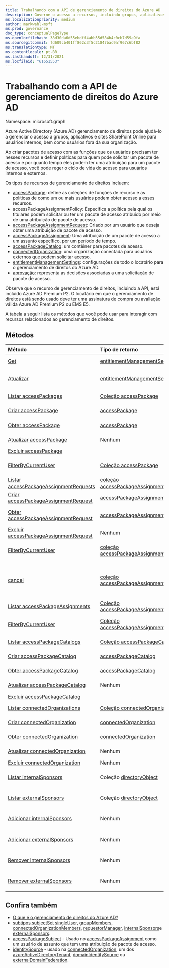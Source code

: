 ```yaml
---
title: Trabalhando com a API de gerenciamento de direitos do Azure AD
description: Governe o acesso a recursos, incluindo grupos, aplicativos e sites por meio do gerenciamento de direitos do Azure AD
ms.localizationpriority: medium
author: markwahl-msft
ms.prod: governance
doc_type: conceptualPageType
ms.openlocfilehash: 38d30da6d55ebdff4abb55d584b4c0cb7d59a9fa
ms.sourcegitcommit: fd609cb401ff862c3f5c21847bac9af967c6bf82
ms.translationtype: MT
ms.contentlocale: pt-BR
ms.lasthandoff: 12/31/2021
ms.locfileid: "61651553"
---
```

# <a name="working-with-the-azure-ad-entitlement-management-api"></a>Trabalhando com a API de gerenciamento de direitos do Azure AD

Namespace: microsoft.graph

Azure Active Directory (Azure AD) gerenciamento de direitos pode ajudá-lo a gerenciar o acesso a grupos, aplicativos e sites SharePoint Online para usuários internos, bem como usuários fora da sua organização.

Ao criar pacotes de acesso com as funções que os usuários precisam ter nesses recursos e definir políticas para quem pode solicitar um pacote de acesso e por quanto tempo eles podem ter uma atribuição para um pacote de acesso, você pode reger o ciclo de vida do acesso para usuários internos e externos.

Os tipos de recursos de gerenciamento de direitos incluem:

- [accessPackage](accesspackage.md): define as coleções de funções de recurso e as políticas de como um ou mais usuários podem obter acesso a esses recursos.
- accessPackageAssignmentPolicy: Especifica a política pela qual os titulares podem solicitar ou ter um pacote de acesso atribuído por meio de uma atribuição de pacote de acesso.
- [accessPackageAssignmentRequest](accesspackageassignmentrequest.md): Criado por um usuário que deseja obter uma atribuição de pacote de acesso.
- [accessPackageAssignment](accesspackageassignment.md): Uma atribuição de um pacote de acesso a um assunto específico, por um período de tempo.
- [accessPackageCatalog](accesspackagecatalog.md): um contêiner para pacotes de acesso.
- [connectedOrganization](connectedorganization.md): uma organização conectada para usuários externos que podem solicitar acesso.
- [entitlementManagementSettings](entitlementmanagementsettings.md): configurações de todo o locatário para o gerenciamento de direitos do Azure AD.
- [aprovação](approval.md): representa as decisões associadas a uma solicitação de pacote de acesso.

Observe que o recurso de gerenciamento de direitos, incluindo a API, está incluído Azure AD Premium P2. O locatário em que o gerenciamento de direitos está sendo usado deve ter uma assinatura de compra ou avaliação válida Azure AD Premium P2 ou EMS E5.

A tabela a seguir lista os métodos que você pode usar para interagir com recursos relacionados ao gerenciamento de direitos.

## <a name="methods"></a>Métodos

| Método   | Tipo de retorno |Descrição|
|:---------------|:--------|:----------|
| [Get](../api/entitlementmanagementsettings-get.md) | [entitlementManagementSettings](entitlementmanagementsettings.md) | Leia as propriedades de **um objeto entitlementManagementSettings.** |
| [Atualizar](../api/entitlementmanagementsettings-update.md) | [entitlementManagementSettings](entitlementmanagementsettings.md) | Atualize as propriedades de **um objeto entitlementManagementSettings.** |
| [Listar accessPackages](../api/entitlementmanagement-list-accesspackages.md) | [Coleção accessPackage](accesspackage.md) | Recupere uma lista de **objetos accessPackage.** |
| [Criar accessPackage](../api/entitlementmanagement-post-accesspackages.md) | [accessPackage](accesspackage.md) | Crie um novo **objeto accessPackage.** |
| [Obter accessPackage](../api/accesspackage-get.md) | [accessPackage](accesspackage.md) | Ler propriedades e relações de um **objeto accessPackage.** |
| [Atualizar accessPackage](../api/accesspackage-update.md)|Nenhum | Atualize as propriedades de um **objeto accesspackage.** |
| [Excluir accessPackage](../api/accesspackage-delete.md) | | Excluir **accessPackage**. |
| [FilterByCurrentUser](../api/accesspackage-filterbycurrentuser.md) | [Coleção accessPackage](accesspackage.md) | Recupere uma lista de **objetos accessPackage** filtrados no usuário de entrada. |
| [Listar accessPackageAssignmentRequests](../api/entitlementmanagement-list-assignmentrequests.md) | [coleção accessPackageAssignmentRequest](accesspackageassignmentrequest.md) | Recupere uma lista de **objetos accessPackageAssignmentRequest.** |
| [Criar accessPackageAssignmentRequest](../api/entitlementmanagement-post-assignmentrequests.md) | [accessPackageAssignmentRequest](accesspackageassignmentrequest.md) | Cria um novo **objeto accessPackageAssignmentRequest.** |
| [Obter accessPackageAssignmentRequest](../api/accesspackageassignmentrequest-get.md) | [accessPackageAssignmentRequest](accesspackageassignmentrequest.md) | Leia propriedades e relações de um **objeto accessPackageAssignmentRequest.** |
| [Excluir accessPackageAssignmentRequest](../api/accesspackageassignmentrequest-delete.md) |Nenhum | Excluir um **accessPackageAssignmentRequest**. |
|[FilterByCurrentUser](../api/accesspackageassignmentrequest-filterbycurrentuser.md)|[coleção accessPackageAssignmentRequest](../resources/accesspackageassignmentrequest.md)|Recupere a lista de **objetos accessPackageAssignmentRequest** filtrados no usuário de entrada.|
|[cancel](../api/accesspackageassignmentrequest-cancel.md)|[coleção accessPackageAssignmentRequest](../resources/accesspackageassignmentrequest.md)|Cancele **um objeto accessPackageAssignmentRequest** que está em estado cancelável: `accepted` , , , `pendingApproval` `pendingNotBefore` `pendingApprovalEscalated` .|
| [Listar accessPackageAssignments](../api/entitlementmanagement-list-assignments.md) | [Coleção accessPackageAssignment](accesspackageassignment.md) | Recupere uma lista de **objetos accessPackageAssignment.** |
|[FilterByCurrentUser](../api/accesspackageassignment-filterbycurrentuser.md)|[Coleção accessPackageAssignment](../resources/accesspackageassignment.md)|Recupere a lista de **objetos accessPackageAssignment** filtrados no usuário de entrada.|
| [Listar accessPackageCatalogs](../api/entitlementmanagement-list-catalogs.md) | [Coleção accessPackageCatalog](accesspackagecatalog.md) | Recupere uma lista de **objetos accessPackageCatalogs.** |
| [Criar accessPackageCatalog](../api/entitlementmanagement-post-catalogs.md) | [accessPackageCatalog](accesspackagecatalog.md) | Crie um novo **objeto accessPackageCatalog.** |
| [Obter accessPackageCatalog](../api/accesspackagecatalog-get.md) | [accessPackageCatalog](accesspackagecatalog.md) | Ler propriedades e relações de um **objeto accessPackageCatalog.** |
| [Atualizar accessPackageCatalog](../api/accesspackagecatalog-update.md)|Nenhum | Atualize as propriedades de um **objeto accessPackageCatalog.** |
| [Excluir accessPackageCatalog](../api/accesspackagecatalog-delete.md) | | Excluir um **accessPackageCatalog**. |
| [Listar connectedOrganizations](../api/entitlementmanagement-list-connectedorganizations.md) | [Coleção connectedOrganization](connectedorganization.md) | Recupere uma lista de **objetos connectedOrganization.** |
| [Criar connectedOrganization](../api/entitlementmanagement-post-connectedorganizations.md) | [connectedOrganization](connectedorganization.md) | Crie um novo **objeto connectedOrganization.** |
| [Obter connectedOrganization](../api/connectedorganization-get.md) | [connectedOrganization](connectedorganization.md) | Leia propriedades e relações de um **objeto connectedOrganization.** |
| [Atualizar connectedOrganization](../api/connectedorganization-update.md) |Nenhum | Atualizar uma **connectedOrganization**. |
| [Excluir connectedOrganization](../api/connectedorganization-delete.md) |Nenhum | Excluir uma **connectedOrganization**. |
|[Listar internalSponsors](../api/connectedorganization-list-internalsponsors.md) | Coleção [directoryObject](directoryobject.md) | Recupere uma lista dos **patrocinadores internos de uma connectedOrganization.** |
|[Listar externalSponsors](../api/connectedorganization-list-externalsponsors.md) | Coleção [directoryObject](directoryobject.md) | Recupere uma lista de **patrocinadores externos de uma connectedOrganization.** |
|[Adicionar internalSponsors](../api/connectedorganization-post-internalsponsors.md) | Nenhum | Adicione um usuário ou grupo aos patrocinadores internos de um **connectedOrganization.** |
|[Adicionar externalSponsors](../api/connectedorganization-post-externalsponsors.md) | Nenhum | Adicione um usuário ou grupo aos patrocinadores **externos de um connectedOrganization.** |
|[Remover internalSponsors](../api/connectedorganization-delete-internalsponsors.md) | Nenhum | Remova um usuário ou grupo dos patrocinadores **internos de uma connectedOrganization.** |
|[Remover externalSponsors](../api/connectedorganization-delete-externalsponsors.md) | Nenhum | Remova um usuário ou grupo dos patrocinadores **externos de uma connectedOrganization.** |

## <a name="see-also"></a>Confira também

- [O que é o gerenciamento de direitos do Azure AD?](/azure/active-directory/governance/entitlement-management-overview)
- [subtipos subjectSet](subjectset.md) [singleUser,](singleuser.md) [groupMembers,](groupmembers.md) [connectedOrganizationMembers,](connectedorganizationmembers.md) [requestorManager,](requestormanager.md) [internalSponsors](internalsponsors.md)e [externalSponsors](externalsponsors.md).
- [accessPackageSubject](accesspackagesubject.md) - Usado no [accessPackageAssignment](accesspackageassignment.md) como um usuário de assunto que tem uma atribuição de pacote de acesso.
- [identitySource](identitysource.md) - usado na [connectedOrganization](connectedorganization.md), um dos [azureActiveDirectoryTenant](azureactivedirectorytenant.md), [domainIdentitySource](domainidentitysource.md) ou [externalDomainFederation](externaldomainfederation.md).


